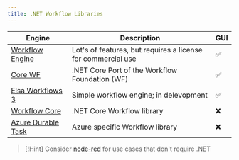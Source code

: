 ```yaml
---
title: .NET Workflow Libraries
---
```


| Engine                                                         | Description                                                  | GUI |
| -------------------------------------------------------------- | ------------------------------------------------------------ | --- |
| [Workflow Engine](https://workflowengine.io/documentation/)    | Lot's of features, but requires a license for commercial use | ✅   |
| [Core WF](https://github.com/UiPath/CoreWF)                    | .NET Core Port of the Workflow Foundation (WF)               | ✅   |
| [Elsa Workflows 3](https://docs.elsaworkflows.io/)             | Simple workflow engine; in delevopment                       | ✅   |
| [Workflow Core](https://github.com/danielgerlag/workflow-core) | .NET Core Workflow library                                   | ❌   |
| [Azure Durable Task](https://github.com/Azure/durabletask)     | Azure specific Workflow library                              | ❌   |
> [!Hint]
> Consider [node-red](https://nodered.org/) for use cases that don't require .NET

